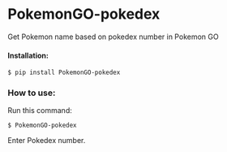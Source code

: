 # PokemonGO-pokedex

Get Pokemon name based on pokedex number in Pokemon GO

#### Installation:
`$ pip install PokemonGO-pokedex`

### How to use:

Run this command:

`$ PokemonGO-pokedex`

Enter Pokedex number.

